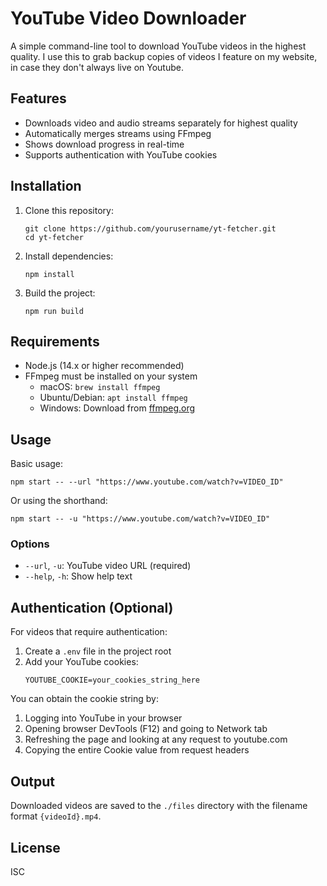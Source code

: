 # YouTube Video Downloader

A simple command-line tool to download YouTube videos in the highest quality. I use this to grab backup copies of videos I feature on my website, in case they don't always live on Youtube.

## Features

- Downloads video and audio streams separately for highest quality
- Automatically merges streams using FFmpeg
- Shows download progress in real-time
- Supports authentication with YouTube cookies

## Installation

1. Clone this repository:
   ```
   git clone https://github.com/yourusername/yt-fetcher.git
   cd yt-fetcher
   ```

2. Install dependencies:
   ```
   npm install
   ```

3. Build the project:
   ```
   npm run build
   ```

## Requirements

- Node.js (14.x or higher recommended)
- FFmpeg must be installed on your system
  - macOS: `brew install ffmpeg`
  - Ubuntu/Debian: `apt install ffmpeg`
  - Windows: Download from [ffmpeg.org](https://ffmpeg.org/download.html)

## Usage

Basic usage:
```
npm start -- --url "https://www.youtube.com/watch?v=VIDEO_ID"
```

Or using the shorthand:
```
npm start -- -u "https://www.youtube.com/watch?v=VIDEO_ID"
```

### Options

- `--url`, `-u`: YouTube video URL (required)
- `--help`, `-h`: Show help text

## Authentication (Optional)

For videos that require authentication:

1. Create a `.env` file in the project root
2. Add your YouTube cookies:
   ```
   YOUTUBE_COOKIE=your_cookies_string_here
   ```

You can obtain the cookie string by:
1. Logging into YouTube in your browser
2. Opening browser DevTools (F12) and going to Network tab
3. Refreshing the page and looking at any request to youtube.com
4. Copying the entire Cookie value from request headers

## Output

Downloaded videos are saved to the `./files` directory with the filename format `{videoId}.mp4`.

## License

ISC